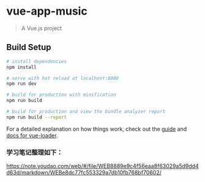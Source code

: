 # vue-app-music

> A Vue.js project

## Build Setup

``` bash
# install dependencies
npm install

# serve with hot reload at localhost:8080
npm run dev

# build for production with minification
npm run build

# build for production and view the bundle analyzer report
npm run build --report
```

For a detailed explanation on how things work, check out the [guide](http://vuejs-templates.github.io/webpack/) and [docs for vue-loader](http://vuejs.github.io/vue-loader).

### 学习笔记整理如下：
https://note.youdao.com/web/#/file/WEB8889e9c4f56eaa8f63029a5d9dd4d63d/markdown/WEBe8dc77fc553329a7db10fb768bf70602/
